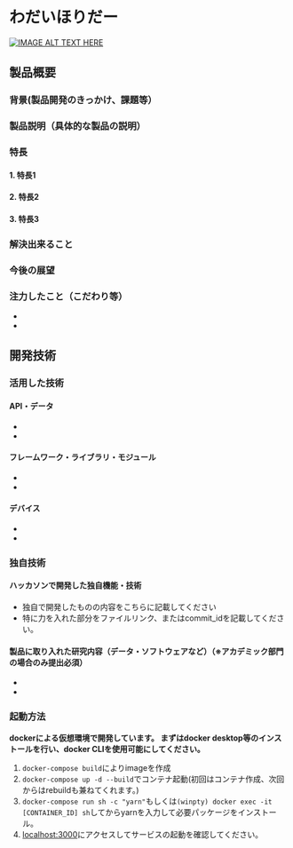 # わだいほりだー

[![IMAGE ALT TEXT HERE](https://jphacks.com/wp-content/uploads/2022/08/JPHACKS2022_ogp.jpg)](https://www.youtube.com/watch?v=LUPQFB4QyVo)

## 製品概要
### 背景(製品開発のきっかけ、課題等）
### 製品説明（具体的な製品の説明）
### 特長
#### 1. 特長1
#### 2. 特長2
#### 3. 特長3

### 解決出来ること
### 今後の展望
### 注力したこと（こだわり等）
* 
* 

## 開発技術
### 活用した技術
#### API・データ
* 
* 

#### フレームワーク・ライブラリ・モジュール
* 
* 

#### デバイス
* 
* 

### 独自技術
#### ハッカソンで開発した独自機能・技術
* 独自で開発したものの内容をこちらに記載してください
* 特に力を入れた部分をファイルリンク、またはcommit_idを記載してください。

#### 製品に取り入れた研究内容（データ・ソフトウェアなど）（※アカデミック部門の場合のみ提出必須）
* 
* 

### 起動方法
**dockerによる仮想環境で開発しています。
まずはdocker desktop等のインストールを行い、docker CLIを使用可能にしてください。**

1. `docker-compose build`によりimageを作成
2. `docker-compose up -d --build`でコンテナ起動(初回はコンテナ作成、次回からはrebuildも兼ねてくれます。)
3. `docker-compose run sh -c "yarn"`もしくは`(winpty) docker exec -it [CONTAINER_ID] sh`してからyarnを入力して必要パッケージをインストール。
4. [localhost:3000](http://localhost:3000/)にアクセスしてサービスの起動を確認してください。